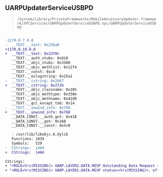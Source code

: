 ## UARPUpdaterServiceUSBPD

> `/System/Library/PrivateFrameworks/MobileAccessoryUpdater.framework/XPCServices/UARPUpdaterServiceUSBPD.xpc/UARPUpdaterServiceUSBPD`

```diff

-1170.0.7.0.0
-  __TEXT.__text: 0x23ba0
+1170.0.19.0.0
+  __TEXT.__text: 0x23f0c
   __TEXT.__auth_stubs: 0x810
   __TEXT.__objc_stubs: 0x3360
   __TEXT.__objc_methlist: 0x12f4
   __TEXT.__const: 0xc0
   __TEXT.__oslogstring: 0x25a1
-  __TEXT.__cstring: 0x2667
+  __TEXT.__cstring: 0x272b
   __TEXT.__objc_classname: 0x205
   __TEXT.__objc_methtype: 0x338e
   __TEXT.__objc_methname: 0x42d9
   __TEXT.__gcc_except_tab: 0x14
-  __TEXT.__unwind_info: 0x760
+  __TEXT.__unwind_info: 0x768
   __DATA_CONST.__auth_got: 0x418
   __DATA_CONST.__got: 0x168
   __DATA_CONST.__const: 0x5c0

   - /usr/lib/libobjc.A.dylib
   Functions: 1039
   Symbols:   529
-  CStrings:  1464
+  CStrings:  1466
 
CStrings:
+ "<ROLE=%!s(MISSING)> UARP.LAYER2.DATA.RESP Outstanding Data Request <%!s(MISSING)>, offset=0x%!x(MISSING), requestedlength=%!u(MISSING)"
+ "<ROLE=%!s(MISSING)> UARP.LAYER2.DATA.RESP status=<%!s(MISSING)>, offset=0x%!x(MISSING), requestedlength=%!u(MISSING), respondedlength=%!u(MISSING)"

```

